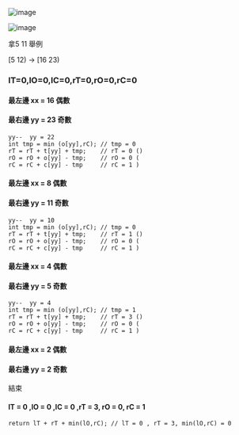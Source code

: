 ![image](https://user-images.githubusercontent.com/90430653/182776694-070ac53b-1218-4c1c-a4ef-249051cfd201.png)

![image](https://user-images.githubusercontent.com/90430653/182860353-1b53708f-8bba-465b-859d-5022a83a8b07.png)

拿5 11 舉例 

[5 12) -> [16 23)
### lT=0,lO=0,lC=0,rT=0,rO=0,rC=0
#### 最左邊 xx = 16 偶數 
#### 最右邊 yy = 23 奇數
```
yy--  yy = 22
int tmp = min (o[yy],rC); // tmp = 0
rT = rT + t[yy] + tmp;    // rT = 0 ()
rO = rO + o[yy] - tmp;    // rO = 0 (
rC = rC + c[yy] - tmp     // rC = 1 )
```
#### 最左邊 xx = 8 偶數 
#### 最右邊 yy = 11 奇數
```
yy--  yy = 10
int tmp = min (o[yy],rC); // tmp = 0
rT = rT + t[yy] + tmp;    // rT = 1 ()
rO = rO + o[yy] - tmp;    // rO = 0 (
rC = rC + c[yy] - tmp     // rC = 1 )
```
#### 最左邊 xx = 4 偶數 
#### 最右邊 yy = 5 奇數
```
yy--  yy = 4
int tmp = min (o[yy],rC); // tmp = 1 
rT = rT + t[yy] + tmp;    // rT = 3 ()
rO = rO + o[yy] - tmp;    // rO = 0 (
rC = rC + c[yy] - tmp     // rC = 1 )
```
#### 最左邊 xx = 2 偶數 
#### 最右邊 yy = 2 奇數
結束
#### lT = 0 ,lO = 0 ,lC = 0 ,rT = 3, rO = 0, rC = 1
```
return lT + rT + min(lO,rC); // lT = 0 , rT = 3, min(lO,rC) = 0
```
